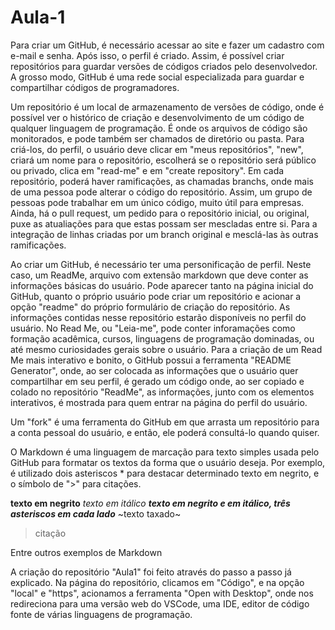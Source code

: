 # Aula-1


Para criar um GitHub, é necessário acessar ao site e fazer um cadastro com e-mail e senha. Após isso, o perfil é criado. Assim, é possível criar repositórios para guardar versões de códigos criados pelo desenvolvedor. A grosso modo, GitHub é uma rede social especializada para guardar e compartilhar códigos de programadores.

Um repositório é um local de armazenamento de versões de código, onde é possível ver o histórico de criação e desenvolvimento de um código de qualquer linguagem de programação. É onde os arquivos de código são monitorados, e pode também ser chamados de diretório ou pasta. Para criá-los, do perfil, o usuário deve clicar em "meus repositórios", "new", criará um nome para o repositório, escolherá se o repositório será público ou privado, clica em "read-me" e em "create repository".
Em cada repositório, poderá haver ramificações, as chamadas branchs, onde mais de uma pessoa pode alterar o código do repositório. Assim, um grupo de pessoas pode trabalhar em um único código, muito útil para empresas.
Ainda, há o pull request, um pedido para o repositório inicial, ou original, puxe as atualiações para que estas possam ser mescladas entre si. Para a integração de linhas criadas por um branch original e mesclá-las às outras ramificações. 

Ao criar um GitHub, é necessário ter uma personificação de perfil. Neste caso, um ReadMe, arquivo com extensão markdown que deve conter as informações básicas do usuário. Pode aparecer tanto na página inicial do GitHub, quanto o próprio usuário pode criar um repositório e acionar a opção "readme" do próprio formulário de criação do repositório. As informações contidas nesse repositório estarão disponíveis no perfil do usuário. No Read Me, ou "Leia-me", pode conter inforamações como formação acadêmica, cursos, linguagens de programação dominadas, ou até mesmo curiosidades gerais sobre o usuário. 
Para a criação de um Read Me mais interativo e bonito, o GitHub possui a ferramenta "README Generator", onde, ao ser colocada as informações que o usuário quer compartilhar em seu perfil, é gerado um código onde, ao ser copiado e colado no repositório "ReadMe", as informações, junto com os elementos interativos, é mostrada para quem entrar na página do perfil do usuário.

Um "fork" é uma ferramenta do GitHub em que arrasta um repositório para a conta pessoal do usuário, e então, ele poderá consultá-lo quando quiser.

O Markdown é uma linguagem de marcação para texto simples usada pelo GitHub para formatar os textos da forma que o usuário deseja. Por exemplo, é utilizado dois asteriscos * para destacar determinado texto em negrito, e o símbolo de ">" para citações. 

**texto em negrito**
*texto em itálico*
***texto em negrito e em itálico, três asteriscos em cada lado***
~texto taxado~
> citação
<link> 

Entre outros exemplos de Markdown

A criação do repositório "Aula1" foi feito através do passo a passo já explicado. Na página do repositório, clicamos em "Código", e na opção "local" e "https", acionamos a ferramenta "Open with Desktop", onde nos redireciona para uma versão web do VSCode, uma IDE, editor de código fonte de várias linguagens de programação.
